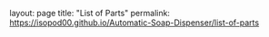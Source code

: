 layout: page
title: "List of Parts"
permalink: https://isopod00.github.io/Automatic-Soap-Dispenser/list-of-parts